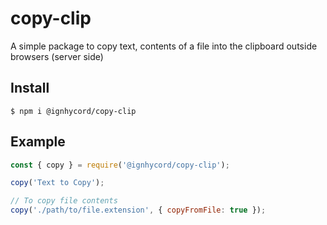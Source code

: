# copy-clip

A simple package to copy text, contents of a file into the clipboard outside browsers (server side)

## Install

```
$ npm i @ignhycord/copy-clip
```

## Example

```js
const { copy } = require('@ignhycord/copy-clip');

copy('Text to Copy');

// To copy file contents
copy('./path/to/file.extension', { copyFromFile: true });
```
